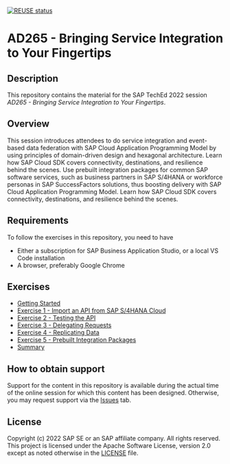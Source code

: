 [![REUSE status](https://api.reuse.software/badge/github.com/SAP-samples/teched2022-AD265)](https://api.reuse.software/info/github.com/SAP-samples/teched2022-AD265)


# AD265 - Bringing Service Integration to Your Fingertips

## Description

This repository contains the material for the SAP TechEd 2022 session<br>
_AD265 - Bringing Service Integration to Your Fingertips_.

## Overview

This session introduces attendees to do service integration and event-based data federation with SAP Cloud Application Programming Model by using principles of domain-driven design and hexagonal architecture. Learn how SAP Cloud SDK covers connectivity, destinations, and resilience behind the scenes. Use prebuilt integration packages for common SAP software services, such as business partners in SAP S/4HANA or workforce personas in SAP SuccessFactors solutions, thus boosting delivery with SAP Cloud Application Programming Model.
Learn how SAP Cloud SDK covers connectivity, destinations, and resilience behind the scenes.

## Requirements

To follow the exercises in this repository, you need to have
- Either a subscription for  SAP Business Application Studio, or a local VS Code installation
- A browser, preferably Google Chrome

## Exercises

- [Getting Started](https://github.com/SAP-samples/teched2022-AD265/wiki/0.-Getting-Started)
- [Exercise 1 - Import an API from SAP S/4HANA Cloud](https://github.com/SAP-samples/teched2022-AD265/wiki/1.-Importing-APIs)
- [Exercise 2 - Testing the API](https://github.com/SAP-samples/teched2022-AD265/wiki/2.-Local-Tests)
- [Exercise 3 - Delegating Requests](https://github.com/SAP-samples/teched2022-AD265/wiki/3.-Delegating-Requests)
- [Exercise 4 - Replicating Data](https://github.com/SAP-samples/teched2022-AD265/wiki/4.-Replicating-Data)
- [Exercise 5 - Prebuilt Integration Packages](https://github.com/SAP-samples/teched2022-AD265/wiki/5.-Prebuilt-Integration-Packages)
- [Summary](6.-Summary)


## How to obtain support

Support for the content in this repository is available during the actual time of the online session for which this content has been designed. Otherwise, you may request support via the [Issues](../../issues) tab.

## License
Copyright (c) 2022 SAP SE or an SAP affiliate company. All rights reserved. This project is licensed under the Apache Software License, version 2.0 except as noted otherwise in the [LICENSE](LICENSES/Apache-2.0.txt) file.

